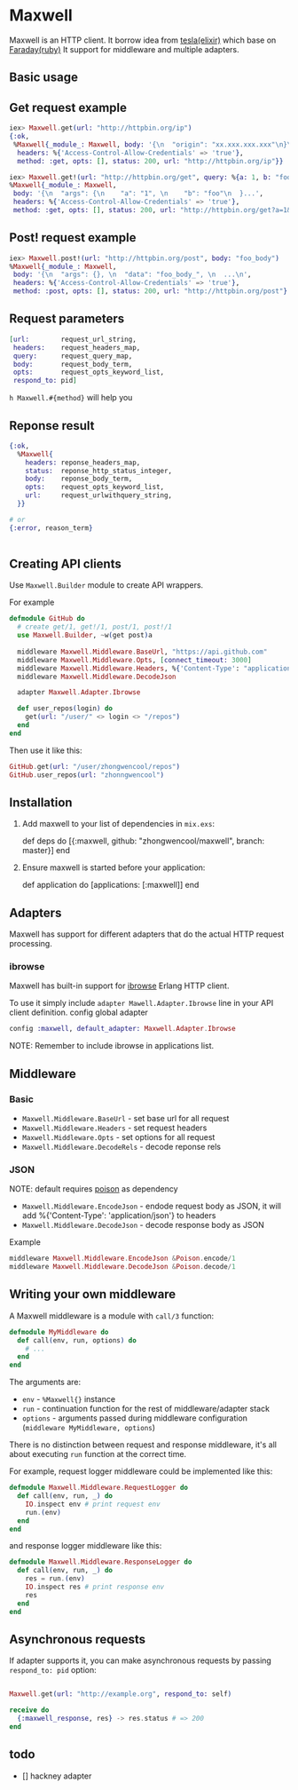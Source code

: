 # Maxwell

Maxwell is an HTTP client. It borrow idea from [tesla(elixir)](https://github.com/teamon/tesla) which base on [Faraday(ruby)](https://github.com/lostisland/faraday)
It support for middleware and multiple adapters.

## Basic usage

## Get request example
```ex
iex> Maxwell.get(url: "http://httpbin.org/ip")
{:ok,
 %Maxwell{_module_: Maxwell, body: '{\n  "origin": "xx.xxx.xxx.xxx"\n}\n',
  headers: %{'Access-Control-Allow-Credentials' => 'true'},
  method: :get, opts: [], status: 200, url: "http://httpbin.org/ip"}}

iex> Maxwell.get!(url: "http://httpbin.org/get", query: %{a: 1, b: "foo"})
%Maxwell{_module_: Maxwell,
 body: '{\n  "args": {\n    "a": "1", \n    "b": "foo"\n  }...',
 headers: %{'Access-Control-Allow-Credentials' => 'true'},
 method: :get, opts: [], status: 200, url: "http://httpbin.org/get?a=1&b=foo"}}
```

## Post! request example 
```ex
iex> Maxwell.post!(url: "http://httpbin.org/post", body: "foo_body")
%Maxwell{_module_: Maxwell,
 body: '{\n  "args": {}, \n  "data": "foo_body_", \n  ...\n',
 headers: %{'Access-Control-Allow-Credentials' => 'true'},
 method: :post, opts: [], status: 200, url: "http://httpbin.org/post"}
```
## Request parameters
```ex
[url:        request_url_string,
 headers:    request_headers_map,
 query:      request_query_map,
 body:       request_body_term,
 opts:       request_opts_keyword_list,
 respond_to: pid]
```
`h Maxwell.#{method}` will help you

## Reponse result 
```ex
{:ok,
  %Maxwell{
    headers: reponse_headers_map,
    status:  reponse_http_status_integer,
    body:    reponse_body_term,
    opts:    request_opts_keyword_list,
    url:     request_urlwithquery_string,    
  }}

# or
{:error, reason_term} 
  
```
## Creating API clients

Use `Maxwell.Builder` module to create API wrappers.

For example

```ex
defmodule GitHub do
  # create get/1, get!/1, post/1, post!/1  
  use Maxwell.Builder, ~w(get post)a
  
  middleware Maxwell.Middleware.BaseUrl, "https://api.github.com"
  middleware Maxwell.Middleware.Opts, [connect_timeout: 3000]
  middleware Maxwell.Middleware.Headers, %{'Content-Type': "application/vnd.github.v3+json", 'User-Agent': 'zhongwenool'}
  middleware Maxwell.Middleware.DecodeJson  

  adapter Maxwell.Adapter.Ibrowse

  def user_repos(login) do
    get(url: "/user/" <> login <> "/repos")
  end
end
```

Then use it like this:

```ex
GitHub.get(url: "/user/zhongwencool/repos")
GitHub.user_repos(url: "zhonngwencool")
```

## Installation

  1. Add maxwell to your list of dependencies in `mix.exs`:

        def deps do
          [{:maxwell, github: "zhongwencool/maxwell", branch: master}]
        end

  2. Ensure maxwell is started before your application:

        def application do
          [applications: [:maxwell]]
        end

## Adapters

Maxwell has support for different adapters that do the actual HTTP request processing.

### ibrowse

Maxwell has built-in support for [ibrowse](https://github.com/cmullaparthi/ibrowse) Erlang HTTP client.

To use it simply include `adapter Mawell.Adapter.Ibrowse` line in your API client definition.
config global adapter
```ex
config :maxwell, default_adapter: Maxwell.Adapter.Ibrowse  
```
NOTE: Remember to include ibrowse in applications list.

## Middleware

### Basic

- `Maxwell.Middleware.BaseUrl` - set base url for all request
- `Maxwell.Middleware.Headers` - set request headers
- `Maxwell.Middleware.Opts` - set options for all request
- `Maxwell.Middleware.DecodeRels` - decode reponse rels

### JSON
NOTE: default requires [poison](https://github.com/devinus/poison) as dependency

- `Maxwell.Middleware.EncodeJson` - endode request body as JSON, it will add %{'Content-Type': 'application/json'} to headers
- `Maxwell.Middleware.DecodeJson` - decode response body as JSON

Example 
```ex
middleware Maxwell.Middleware.EncodeJson &Poison.encode/1
middleware Maxwell.Middleware.DecodeJson &Poison.decode/1
```

## Writing your own middleware

A Maxwell middleware is a module with `call/3` function:

```ex
defmodule MyMiddleware do
  def call(env, run, options) do
    # ...
  end
end
```

The arguments are:
- `env` - `%Maxwell{}` instance
- `run` - continuation function for the rest of middleware/adapter stack
- `options` - arguments passed during middleware configuration (`middleware MyMiddleware, options`)

There is no distinction between request and response middleware, it's all about executing `run` function at the correct time.

For example, request logger middleware could be implemented like this:

```ex
defmodule Maxwell.Middleware.RequestLogger do
  def call(env, run, _) do
    IO.inspect env # print request env
    run.(env)
  end
end
```

and response logger middleware like this:

```ex
defmodule Maxwell.Middleware.ResponseLogger do
  def call(env, run, _) do
    res = run.(env)
    IO.inspect res # print response env
    res
  end
end
```

## Asynchronous requests

If adapter supports it, you can make asynchronous requests by passing `respond_to: pid` option:

```ex

Maxwell.get(url: "http://example.org", respond_to: self)

receive do
  {:maxwell_response, res} -> res.status # => 200
end
```

## todo

- [] hackney adapter 
 
